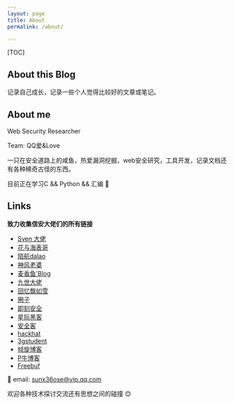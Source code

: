 ```yaml
---
layout: page
title: About
permalink: /about/

---
```


[TOC]

## About this Blog

记录自己成长，记录一些个人觉得比较好的文章或笔记。





## About me

Web Security Researcher 

Team: QQ爱&Love

一只在安全道路上的咸鱼，热爱漏洞挖掘，web安全研究，工具开发，记录文档还有各种稀奇古怪的东西。

目前正在学习C && Python && 汇编 🏃





## Links 

<b>致力收集信安大佬们的所有链接</b>

- [Sven 大佬]()
- [花与海表哥](https://ctf.dog/)
- [陌航dalao](https://www.wileysec.com/)
- [神风老婆](https://www.cnblogs.com/wh4am1/)
- [麦香鱼'Blog](http://www.maixiangyu.xyz/)
- [九世大佬](https://422926799.github.io/)
- [回忆飘如雪](http://gv7.me/)
- [圈子](https://www.secquan.org/)
- [即刻安全](http://www.secist.com/)
- [星际黑客](https://xj.hk/)
- [安全客](https://www.anquanke.com)
- [hackhat](http://hackhat.net/)
- [3gstudent](https://3gstudent.github.io/)
- [倾旋博客](https://payloads.online/)
- [P牛博客](https://www.leavesongs.com/)
- [Freebuf](https://www.freebuf.com/)



📧 email: sunx36ose@vip.qq.com 



欢迎各种技术探讨交流还有思想之间的碰撞 😊

